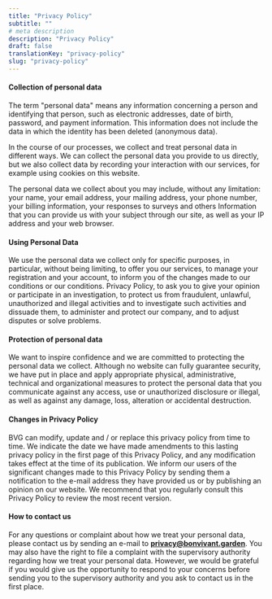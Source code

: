 ```yaml
---
title: "Privacy Policy"
subtitle: ""
# meta description
description: "Privacy Policy"
draft: false
translationKey: "privacy-policy"
slug: "privacy-policy"
---
```


#### Collection of personal data

The term "personal data" means any information concerning a person and identifying that person, such as electronic addresses, date of birth, password, and payment information. This information does not include the data in which the identity has been deleted (anonymous data).

In the course of our processes, we collect and treat personal data in different ways. We can collect the personal data you provide to us directly, but we also collect data by recording your interaction with our services, for example using cookies on this website.

The personal data we collect about you may include, without any limitation: your name, your email address, your mailing address, your phone number, your billing information, your responses to surveys and others Information that you can provide us with your subject through our site, as well as your IP address and your web browser.

#### Using Personal Data

We use the personal data we collect only for specific purposes, in particular, without being limiting, to offer you our services, to manage your registration and your account, to inform you of the changes made to our conditions or our conditions. Privacy Policy, to ask you to give your opinion or participate in an investigation, to protect us from fraudulent, unlawful, unauthorized and illegal activities and to investigate such activities and dissuade them, to administer and protect our company, and to adjust disputes or solve problems.

#### Protection of personal data

We want to inspire confidence and we are committed to protecting the personal data we collect. Although no website can fully guarantee security, we have put in place and apply appropriate physical, administrative, technical and organizational measures to protect the personal data that you communicate against any access, use or unauthorized disclosure or illegal, as well as against any damage, loss, alteration or accidental destruction.

#### Changes in Privacy Policy

BVG can modify, update and / or replace this privacy policy from time to time. We indicate the date we have made amendments to this lasting privacy policy in the first page of this Privacy Policy, and any modification takes effect at the time of its publication. We inform our users of the significant changes made to this Privacy Policy by sending them a notification to the e-mail address they have provided us or by publishing an opinion on our website. We recommend that you regularly consult this Privacy Policy to review the most recent version.

#### How to contact us

For any questions or complaint about how we treat your personal data, please contact us by sending an e-mail to **[privacy@bonvivant.garden](mailto:privacy@bonvivant.garden)**. You may also have the right to file a complaint with the supervisory authority regarding how we treat your personal data. However, we would be grateful if you would give us the opportunity to respond to your concerns before sending you to the supervisory authority and you ask to contact us in the first place.
